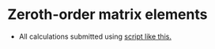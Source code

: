 # Zeroth-order matrix elements

* All calculations submitted using [script like this.](https://github.com/laurarnichols/CrossSectionCalculations/blob/main/Scripts/onyx/run_TME.scr)
